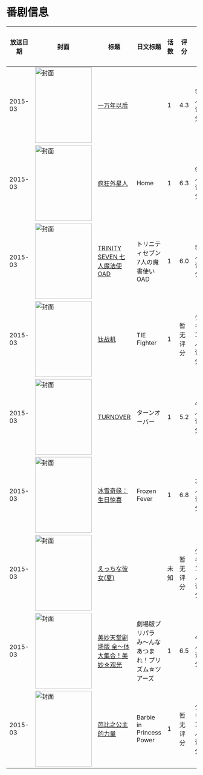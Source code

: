 # 番剧信息

|放送日期|封面|标题|日文标题|话数|评分|评分人数|
|---|---|---|---|---|---|---|
|2015-03|<img src="//lain.bgm.tv/pic/cover/c/ee/5e/47217_SASTy.jpg" alt="封面" style="width:150px;height:200px;object-fit:cover;">|[一万年以后](https://bangumi.tv/subject/47217)||1|4.3|58人评分|
|2015-03|<img src="//lain.bgm.tv/pic/cover/c/92/6d/111889_09w99.jpg" alt="封面" style="width:150px;height:200px;object-fit:cover;">|[疯狂外星人](https://bangumi.tv/subject/111889)|Home|1|6.3|98人评分|
|2015-03|<img src="//lain.bgm.tv/pic/cover/c/11/f4/117095_5px5Z.jpg" alt="封面" style="width:150px;height:200px;object-fit:cover;">|[TRINITY SEVEN 七人魔法使 OAD](https://bangumi.tv/subject/117095)|トリニティセブン 7人の魔書使い OAD|1|6.0|584人评分|
|2015-03|<img src="//lain.bgm.tv/pic/cover/c/a0/32/245537_jAb9i.jpg" alt="封面" style="width:150px;height:200px;object-fit:cover;">|[钛战机](https://bangumi.tv/subject/245537)|TIE Fighter|1|暂无评分|少于10人评分|
|2015-03|<img src="//lain.bgm.tv/pic/cover/c/f5/fb/128808_QuiJ4.jpg" alt="封面" style="width:150px;height:200px;object-fit:cover;">|[TURNOVER](https://bangumi.tv/subject/128808)|ターンオーバー|1|5.2|42人评分|
|2015-03|<img src="//lain.bgm.tv/pic/cover/c/df/09/112481_j7g07.jpg" alt="封面" style="width:150px;height:200px;object-fit:cover;">|[冰雪奇缘：生日惊喜](https://bangumi.tv/subject/112481)|Frozen Fever|1|6.8|362人评分|
|2015-03|<img src="/img/no_icon_subject.png" alt="封面" style="width:150px;height:200px;object-fit:cover;">|[えっちな彼女(夏)](https://bangumi.tv/subject/393478)||未知|暂无评分|少于10人评分|
|2015-03|<img src="//lain.bgm.tv/pic/cover/c/cb/5d/110581_6Kl14.jpg" alt="封面" style="width:150px;height:200px;object-fit:cover;">|[美妙天堂剧场版 全～体大集合！美妙☆观光](https://bangumi.tv/subject/110581)|劇場版プリパラ み～んなあつまれ！プリズム☆ツアーズ|1|6.5|44人评分|
|2015-03|<img src="//lain.bgm.tv/pic/cover/c/72/3e/116184_pJIgg.jpg" alt="封面" style="width:150px;height:200px;object-fit:cover;">|[芭比之公主的力量](https://bangumi.tv/subject/116184)|Barbie in Princess Power|1|暂无评分|少于10人评分|
